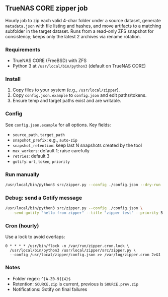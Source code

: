 ## TrueNAS CORE zipper job

Hourly job to zip each valid 4-char folder under a source dataset, generate `metadata.json` with file listing and hashes, and move artifacts to a matching subfolder in the target dataset. Runs from a read-only ZFS snapshot for consistency; keeps only the latest 2 archives via rename rotation.

### Requirements
- TrueNAS CORE (FreeBSD) with ZFS
- Python 3 at `/usr/local/bin/python3` (default on TrueNAS CORE)

### Install
1. Copy files to your system (e.g., `/usr/local/zipper`).
2. Copy `config.json.example` to `config.json` and edit paths/tokens.
3. Ensure temp and target paths exist and are writable.

### Config
See `config.json.example` for all options. Key fields:
- `source_path`, `target_path`
- `snapshot_prefix`: e.g., `auto-zip`
- `snapshot_retention`: keep last N snapshots created by the tool
- `max_workers`: default 1; raise carefully
- `retries`: default 3
- `gotify`: `url`, `token`, `priority`

### Run manually
```bash
/usr/local/bin/python3 src/zipper.py --config ./config.json --dry-run
```

### Debug: send a Gotify message
```bash
/usr/local/bin/python3 src/zipper.py --config ./config.json \
  --send-gotify "hello from zipper" --title "zipper test" --priority 5
```

### Cron (hourly)
Use a lock to avoid overlaps:
```cron
0 * * * * /usr/bin/flock -n /var/run/zipper.cron.lock \
  /usr/local/bin/python3 /usr/local/zipper/src/zipper.py \
  --config /usr/local/zipper/config.json >> /var/log/zipper.cron 2>&1
```

### Notes
- Folder regex: `^[A-Z0-9]{4}$`
- Retention: `SOURCE.zip` is current, previous is `SOURCE.prev.zip`
- Notifications: Gotify on final failures


